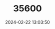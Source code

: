 ---
title: "35600"
category: "Magnolia iltisiana"
draft: false
date: 2024-02-22 13:03:50
languages:
  Spanish; Castilian: ["Yoloxochitl", "Ahuatoso"]
---